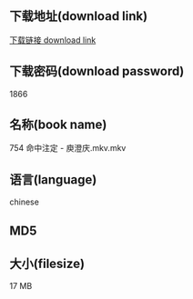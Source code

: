 ## 下载地址(download link)
[下载链接 download link](https://voluble-croquembouche-d321dc.netlify.app/?s=754+%E5%91%BD%E4%B8%AD%E6%B3%A8%E5%AE%9A+-+%E5%BA%BE%E6%BE%84%E5%BA%86.mkv)

## 下载密码(download password)
1866

## 名称(book name)
754 命中注定 - 庾澄庆.mkv.mkv

## 语言(language)
chinese

## MD5


## 大小(filesize)
17 MB
